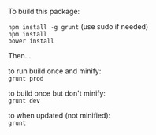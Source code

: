 
To build this package:  

`npm install -g grunt` (use sudo if needed)  
`npm install`  
`bower install`

Then...  

to run build once and minify:  
`grunt prod`  

to build once but don't minify:  
`grunt dev`  

to when updated (not minified):  
`grunt`  

